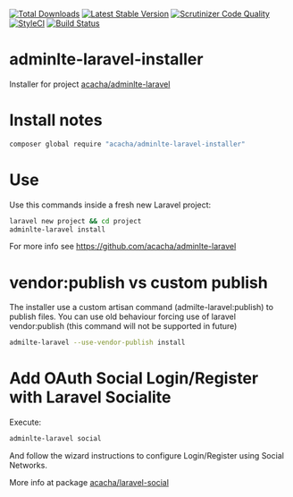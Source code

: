 [![Total Downloads](https://poser.pugx.org/acacha/adminlte-laravel-installer/downloads.png)](https://packagist.org/packages/acacha/adminlte-laravel-installer)
[![Latest Stable Version](https://poser.pugx.org/acacha/adminlte-laravel-installer/v/stable.png)](https://packagist.org/packages/acacha/adminlte-laravel-installer)
[![Scrutinizer Code Quality](https://scrutinizer-ci.com/g/acacha/adminlte-laravel-installer/badges/quality-score.png?b=master)](https://scrutinizer-ci.com/g/acacha/adminlte-laravel-installer/?branch=master)
[![StyleCI](https://styleci.io/repos/48875160/shield?branch=master)](https://styleci.io/repos/48875160)
[![Build Status](https://travis-ci.org/acacha/adminlte-laravel-installer.svg?branch=master)](https://travis-ci.org/acacha/adminlte-laravel-installer)

# adminlte-laravel-installer

Installer for project [acacha/adminlte-laravel](https://github.com/acacha/adminlte-laravel)

# Install notes

```bash
composer global require "acacha/adminlte-laravel-installer"
```

# Use

Use this commands inside a fresh new Laravel project:

```bash
laravel new project && cd project
adminlte-laravel install
```

For more info see https://github.com/acacha/adminlte-laravel

# vendor:publish vs custom publish

The installer use a custom artisan command (admilte-laravel:publish) to publish files. You can use old behaviour forcing use of laravel vendor:publish (this command will not be supported in future)

```bash
admilte-laravel --use-vendor-publish install
```

# Add OAuth Social Login/Register with Laravel Socialite

Execute:

```bash
adminlte-laravel social
```

And follow the wizard instructions to configure Login/Register using Social Networks.

More info at package [acacha/laravel-social](https://github.com/laravel/social)
